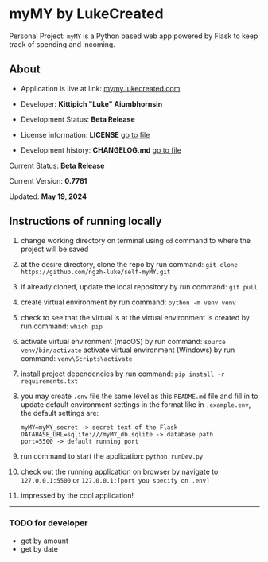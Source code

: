 # myMY by LukeCreated

Personal Project: `myMY` is a Python based web app powered by Flask to keep track of spending and incoming.

## About

- Application is live at link: [mymy.lukecreated.com](https://mymy.lukecreated.com)

- Developer: **Kittipich "Luke" Aiumbhornsin**

- Development Status: **Beta Release**

- License information: **LICENSE** [go to file](LICENSE)

- Development history: **CHANGELOG.md** [go to file](CHANGELOG.md)

Current Status: **Beta Release**

Current Version: **0.7761**

Updated: **May 19, 2024**

## Instructions of running locally

1. change working directory on terminal using `cd` command to where the project will be saved

2. at the desire directory, clone the repo by run command:
`git clone https://github.com/ngzh-luke/self-myMY.git`

3. if already cloned, update the local repository by run command:
`git pull`

4. create virtual environment by run command:
`python -m venv venv`

5. check to see that the virtual is at the virtual environment is created by run command: `which pip`

6. activate virtual environment (macOS) by run command:
`source venv/bin/activate`
activate virtual environment (Windows) by run command: `venv\Scripts\activate`

7. install project dependencies by run command:
`pip install -r requirements.txt`

8. you may create `.env` file the same level as this `README.md` file and fill in to update default environment settings in the format like in `.example.env`, the default settings are:

    ```.env
    myMY=myMY_secret -> secret text of the Flask
    DATABASE_URL=sqlite:///myMY_db.sqlite -> database path
    port=5500 -> default running port
    ```

9. run command to start the application:
`python runDev.py`

10. check out the running application on browser by navigate to: `127.0.0.1:5500` or `127.0.0.1:[port you specify on .env]`

11. impressed by the cool application!

---

### TODO for developer

- get by amount
- get by date
